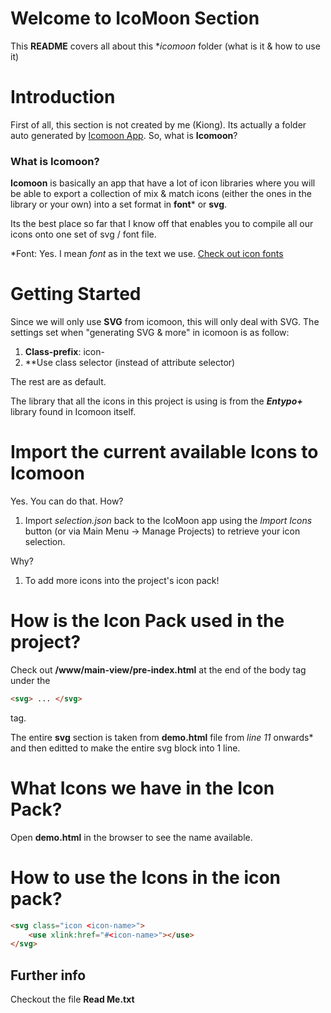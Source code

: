 # Welcome to IcoMoon Section #

This **README** covers all about this **icomoon* folder (what is it & how to use it)

# Introduction #

First of all, this section is not created by me (Kiong). Its actually a folder auto generated by [Icomoon App](https://icomoon.io/app). So, what is **Icomoon**? 

### What is Icomoon? ###

**Icomoon** is basically an app that have a lot of icon libraries where you will be able to export a collection of mix & match icons (either the ones in the library or your own) into a set format in **font*** or **svg**.

Its the best place so far that I know off that enables you to compile all our icons onto one set of svg / font file.

*Font: Yes. I mean *font* as in the text we use. [Check out icon fonts](https://css-tricks.com/examples/IconFont/)

# Getting Started #

Since we will only use **SVG** from icomoon, this will only deal with SVG. The settings set when "generating SVG & more" in icomoon is as follow:

1.  **Class-prefix**:  icon-
2.  **Use class selector (instead of attribute selector)

The rest are as default.

The library that all the icons in this project is using is from the ***Entypo+*** library found in Icomoon itself.

# Import the current available Icons to Icomoon #

Yes. You can do that. How?

1. Import *selection.json* back to the IcoMoon app using the *Import Icons* button (or via Main Menu → Manage Projects) to retrieve your icon selection.

Why?

1. To add more icons into the project's icon pack!

# How is the Icon Pack used in the project? ##

Check out **/www/main-view/pre-index.html** at the end of the body tag under the 
```html
<svg> ... </svg>
```
tag.

The entire **svg** section is taken from **demo.html** file from *line 11* onwards* and then editted to make the entire svg block into 1 line.

# What Icons we have in the Icon Pack? #

Open **demo.html** in the browser to see the name available. 

# How to use the Icons in the icon pack? #

```html
<svg class="icon <icon-name>">
    <use xlink:href="#<icon-name>"></use>
</svg>
```

## Further info ##

Checkout the file **Read Me.txt**